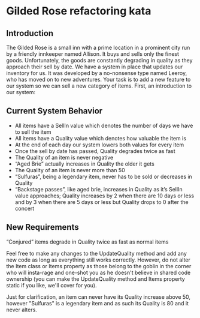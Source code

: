 Gilded Rose refactoring kata
============================

Introduction 
------------

The Gilded Rose is a small inn with a prime location in a prominent city run by a friendly innkeeper named Allison. It buys and sells only the finest goods. Unfortunately, the goods are constantly degrading in quality as they approach their sell by date. We have a system in place that updates our inventory for us. It was developed by a no-nonsense type named Leeroy, who has moved on to new adventures. Your task is to add a new feature to our system so we can sell a new category of items.  First, an introduction to our system: 

Current System Behavior
-----------------------
 
* All items have a SellIn value which denotes the number of days we have to sell the item 
* All items have a Quality value which denotes how valuable the item is 
* At the end of each day our system lowers both values for every item 
* Once the sell by date has passed, Quality degrades twice as fast 
* The Quality of an item is never negative 
* “Aged Brie” actually increases in Quality the older it gets 
* The Quality of an item is never more than 50 
* “Sulfuras”, being a legendary item, never has to be sold or decreases in Quality 
* “Backstage passes”, like aged brie, increases in Quality as it’s SellIn value approaches; Quality increases by 2 when there are 10 days or less and by 3 when there are 5 days or less but Quality drops to 0 after the concert 

New Requirements
----------------
 
“Conjured” items degrade in Quality twice as fast as normal items

Feel free to make any changes to the UpdateQuality method and add any new code as long as everything  still works correctly. However, do not alter the Item class or Items property as those belong to the goblin in the corner who will insta-rage and one-shot you as he doesn't believe in shared code ownership (you can make the UpdateQuality method and Items property static if you like, we'll cover for you). 
 
 
Just for clarification, an item can never have its Quality increase above 50, however "Sulfuras" is a legendary item and as such its Quality is 80 and it never alters.